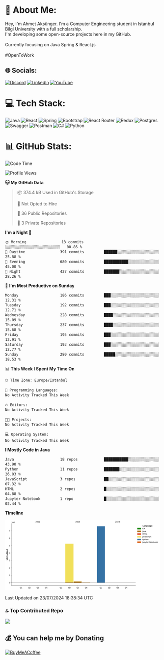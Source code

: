 # 💫 About Me:
Hey, I'm Ahmet Aksünger. I'm a Computer Engineering student in Istanbul Bilgi University with a full scholarship. <br>I'm developing some open-source projects here in my GitHub.<br><br>Currently focusing on Java Spring & React.js<br><br>#OpenToWork


## 🌐 Socials:
[![Discord](https://img.shields.io/badge/Discord-%237289DA.svg?logo=discord&logoColor=white)](https://discord.gg/Ahmeet#3182) [![LinkedIn](https://img.shields.io/badge/LinkedIn-%230077B5.svg?logo=linkedin&logoColor=white)](https://linkedin.com/in/ahmet-aksünger-102981254) [![YouTube](https://img.shields.io/badge/YouTube-%23FF0000.svg?logo=YouTube&logoColor=white)](https://youtube.com/@UCEbf_pelFExWvRZ7C0Zl4sQ) 

# 💻 Tech Stack:
![Java](https://img.shields.io/badge/java-%23ED8B00.svg?style=for-the-badge&logo=java&logoColor=white) ![React](https://img.shields.io/badge/redux-%23593d88.svg?style=for-the-badge&logo=redux&logoColor=white) ![Spring](https://img.shields.io/badge/react-%2320232a.svg?style=for-the-badge&logo=react&logoColor=%2361DAFB) ![Bootstrap](https://img.shields.io/badge/bootstrap-%23563D7C.svg?style=for-the-badge&logo=bootstrap&logoColor=white) ![React Router](https://img.shields.io/badge/React_Router-CA4245?style=for-the-badge&logo=react-router&logoColor=white) ![Redux](https://img.shields.io/badge/spring-%236DB33F.svg?style=for-the-badge&logo=spring&logoColor=white) ![Postgres](https://img.shields.io/badge/postgres-%23316192.svg?style=for-the-badge&logo=postgresql&logoColor=white) ![Swagger](https://img.shields.io/badge/-Swagger-%23Clojure?style=for-the-badge&logo=swagger&logoColor=white) ![Postman](https://img.shields.io/badge/Postman-FF6C37?style=for-the-badge&logo=postman&logoColor=white) ![C#](https://img.shields.io/badge/c%23-%23239120.svg?style=for-the-badge&logo=c-sharp&logoColor=white) ![Python](https://img.shields.io/badge/python-3670A0?style=for-the-badge&logo=python&logoColor=ffdd54)
# 📊 GitHub Stats:
<!--START_SECTION:waka-->
![Code Time](http://img.shields.io/badge/Code%20Time-133%20hrs%2033%20mins-blue)

![Profile Views](http://img.shields.io/badge/Profile%20Views-10-blue)

**🐱 My GitHub Data** 

> 📦 374.4 kB Used in GitHub's Storage 
 > 
> 🚫 Not Opted to Hire
 > 
> 📜 36 Public Repositories 
 > 
> 🔑 3 Private Repositories 
 > 
**I'm a Night 🦉** 

```text
🌞 Morning                13 commits          ░░░░░░░░░░░░░░░░░░░░░░░░░   00.86 % 
🌆 Daytime                391 commits         ██████░░░░░░░░░░░░░░░░░░░   25.88 % 
🌃 Evening                680 commits         ███████████░░░░░░░░░░░░░░   45.00 % 
🌙 Night                  427 commits         ███████░░░░░░░░░░░░░░░░░░   28.26 % 
```
📅 **I'm Most Productive on Sunday** 

```text
Monday                   186 commits         ███░░░░░░░░░░░░░░░░░░░░░░   12.31 % 
Tuesday                  192 commits         ███░░░░░░░░░░░░░░░░░░░░░░   12.71 % 
Wednesday                228 commits         ████░░░░░░░░░░░░░░░░░░░░░   15.09 % 
Thursday                 237 commits         ████░░░░░░░░░░░░░░░░░░░░░   15.68 % 
Friday                   195 commits         ███░░░░░░░░░░░░░░░░░░░░░░   12.91 % 
Saturday                 193 commits         ███░░░░░░░░░░░░░░░░░░░░░░   12.77 % 
Sunday                   280 commits         █████░░░░░░░░░░░░░░░░░░░░   18.53 % 
```


📊 **This Week I Spent My Time On** 

```text
🕑︎ Time Zone: Europe/Istanbul

💬 Programming Languages: 
No Activity Tracked This Week

🔥 Editors: 
No Activity Tracked This Week

🐱‍💻 Projects: 
No Activity Tracked This Week

💻 Operating System: 
No Activity Tracked This Week
```

**I Mostly Code in Java** 

```text
Java                     18 repos            ███████████░░░░░░░░░░░░░░   43.90 % 
Python                   11 repos            ███████░░░░░░░░░░░░░░░░░░   26.83 % 
JavaScript               3 repos             ██░░░░░░░░░░░░░░░░░░░░░░░   07.32 % 
HTML                     2 repos             █░░░░░░░░░░░░░░░░░░░░░░░░   04.88 % 
Jupyter Notebook         1 repo              █░░░░░░░░░░░░░░░░░░░░░░░░   02.44 % 
```



**Timeline**

![Lines of Code chart](https://raw.githubusercontent.com/AhmetAksunger/AhmetAksunger/main/assets/bar_graph.png)


 Last Updated on 23/07/2024 18:38:34 UTC
<!--END_SECTION:waka-->

### 🔝 Top Contributed Repo
![](https://github-contributor-stats.vercel.app/api?username=AhmetAksunger&limit=5&theme=dark&combine_all_yearly_contributions=true)

  ## 💰 You can help me by Donating
  [![BuyMeACoffee](https://img.shields.io/badge/Buy%20Me%20a%20Coffee-ffdd00?style=for-the-badge&logo=buy-me-a-coffee&logoColor=black)](https://buymeacoffee.com/ahmetaksunger) 

  
<!-- Proudly created with GPRM ( https://gprm.itsvg.in ) -->
